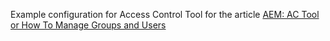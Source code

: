 Example configuration for Access Control Tool for the article [AEM: AC Tool or How To Manage Groups and Users](http://taradevko.com/aem/aem-ac-tool-manage-groups-users/)
